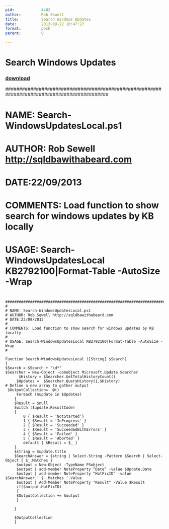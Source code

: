 ```yaml
---
pid:            4482
author:         Rob Sewell
title:          Search Windows Updates
date:           2013-09-22 10:47:27
format:         posh
parent:         0

---
```


# Search Windows Updates

### [download](Scripts\4482.ps1)

#############################################################################################
#
# NAME: Search-WindowsUpdatesLocal.ps1
# AUTHOR: Rob Sewell http://sqldbawithabeard.com
# DATE:22/09/2013
#
# COMMENTS: Load function to show search for windows updates by KB locally
#
# USAGE: Search-WindowsUpdatesLocal KB2792100|Format-Table -AutoSize -Wrap
#  

```posh
#############################################################################################
#
# NAME: Search-WindowsUpdatesLocal.ps1
# AUTHOR: Rob Sewell http://sqldbawithabeard.com
# DATE:22/09/2013
#
# COMMENTS: Load function to show search for windows updates by KB locally
#
# USAGE: Search-WindowsUpdatesLocal KB2792100|Format-Table -AutoSize -Wrap
#    

Function Search-WindowsUpdatesLocal ([String] $Search)
{
$Search = $Search + "\d*" 
$Searcher = New-Object -comobject Microsoft.Update.Searcher
      $History = $Searcher.GetTotalHistoryCount()
     $Updates =  $Searcher.QueryHistory(1,$History)
# Define a new array to gather output
 $OutputCollection=  @()
     Foreach ($update in $Updates)
    {
    $Result = $null
    Switch ($update.ResultCode)
    {
        0 { $Result = 'NotStarted'}
        1 { $Result = 'InProgress' }
        2 { $Result = 'Succeeded' }
        3 { $Result = 'SucceededWithErrors' }
        4 { $Result = 'Failed' }
        5 { $Result = 'Aborted' }
        default { $Result = $_ }
    }
    $string = $update.title
    $SearchAnswer = $string | Select-String -Pattern $Search | Select-Object { $_.Matches } 
     $output = New-Object -TypeName PSobject
     $output | add-member NoteProperty “Date” -value $Update.Date
     $output | add-member NoteProperty “HotFixID” -value $SearchAnswer.‘ $_.Matches ‘.Value
     $output | Add-Member NoteProperty "Result" -Value $Result
     if($output.HotFixID)
     {
     $OutputCollection += $output
     }
 
    }

    $OutputCollection
    }

```
